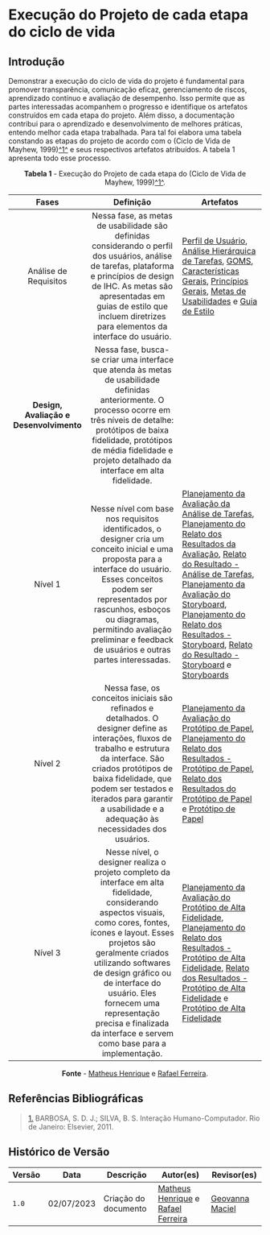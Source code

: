 # Execução do Projeto de cada etapa do ciclo de vida

## Introdução

Demonstrar a execução do ciclo de vida do projeto é fundamental para promover transparência, comunicação eficaz, gerenciamento de riscos, aprendizado contínuo e avaliação de desempenho. Isso permite que as partes interessadas acompanhem o progresso e identifique os artefatos construídos em cada etapa do projeto. Além disso, a documentação contribui para o aprendizado e desenvolvimento de melhores práticas, entendo melhor cada etapa trabalhada. Para tal foi elabora uma tabela constando as etapas do projeto de acordo com o (Ciclo de Vida de Mayhew, 1999)<a id="anchor_1" href="#REF1">^1^</a> e seus respectivos artefatos atribuídos. A tabela 1 apresenta todo esse processo.

<center>

**Tabela 1** - Execução do Projeto de cada etapa do (Ciclo de Vida de Mayhew, 1999)<a id="anchor_1" href="#REF1">^1^</a>.

| Fases |                          Definição                           | Artefatos |
| :---: | :----------------------------------------------------------: | ------- |
| Análise de Requisitos | Nessa fase, as metas de usabilidade são definidas considerando o perfil dos usuários, análise de tarefas, plataforma e princípios de design de IHC. As metas são apresentadas em guias de estilo que incluem diretrizes para elementos da interface do usuário. | [Perfil de Usuário](https://interacao-humano-computador.github.io/2023.1-BilheteriaDigital/analise-de-requisitos/perfil-usuario/), [Análise Hierárquica de Tarefas](https://interacao-humano-computador.github.io/2023.1-BilheteriaDigital/analise-de-requisitos/analise-de-tarefas/hta/), [GOMS](https://interacao-humano-computador.github.io/2023.1-BilheteriaDigital/analise-de-requisitos/analise-de-tarefas/goms/), [Características Gerais](https://interacao-humano-computador.github.io/2023.1-BilheteriaDigital/analise-de-requisitos/caracteristicas/), [Princípios Gerais](https://interacao-humano-computador.github.io/2023.1-BilheteriaDigital/analise-de-requisitos/principios/), [Metas de Usabilidades](https://interacao-humano-computador.github.io/2023.1-BilheteriaDigital/analise-de-requisitos/metas-usabilidade/) e [Guia de Estilo](https://interacao-humano-computador.github.io/2023.1-BilheteriaDigital/analise-de-requisitos/guia-de-estilo/) |
| **Design, Avaliação e Desenvolvimento** | Nessa fase, busca-se criar uma interface que atenda às metas de usabilidade definidas anteriormente. O processo ocorre em três níveis de detalhe: protótipos de baixa fidelidade, protótipos de média fidelidade e projeto detalhado da interface em alta fidelidade. |
| Nível 1 | Nesse nível com base nos requisitos identificados, o designer cria um conceito inicial e uma proposta para a interface do usuário. Esses conceitos podem ser representados por rascunhos, esboços ou diagramas, permitindo avaliação preliminar e feedback de usuários e outras partes interessadas. | [Planejamento da Avaliação da Análise de Tarefas](https://interacao-humano-computador.github.io/2023.1-BilheteriaDigital/design-avaliacao-desenvolvimento/nivel-1/analise-de-tarefas-dad/planejamento-avaliavao-at/),  [Planejamento do Relato dos Resultados da Avaliação](https://interacao-humano-computador.github.io/2023.1-BilheteriaDigital/design-avaliacao-desenvolvimento/nivel-1/analise-de-tarefas-dad/planejamento-relato-resultados-at/), [Relato do Resultado - Análise de Tarefas](https://interacao-humano-computador.github.io/2023.1-BilheteriaDigital/design-avaliacao-desenvolvimento/nivel-1/analise-de-tarefas-dad/resultado-relato-analise-de-tarefas/), [Planejamento da Avaliação do Storyboard](https://interacao-humano-computador.github.io/2023.1-BilheteriaDigital/design-avaliacao-desenvolvimento/nivel-1/storyboard-dad/planejamento-avaliavao-sb/), [Planejamento do Relato dos Resultados - Storyboard](https://interacao-humano-computador.github.io/2023.1-BilheteriaDigital/design-avaliacao-desenvolvimento/nivel-1/storyboard-dad/planejamento-relato-resultados-sb/), [Relato do Resultado - Storyboard](https://interacao-humano-computador.github.io/2023.1-BilheteriaDigital/design-avaliacao-desenvolvimento/nivel-1/storyboard-dad/relato-resultado-storyboard/) e [Storyboards](https://interacao-humano-computador.github.io/2023.1-BilheteriaDigital/design-avaliacao-desenvolvimento/nivel-1/storyboard-dad/storyboard/) |
| Nível 2 | Nessa fase, os conceitos iniciais são refinados e detalhados. O designer define as interações, fluxos de trabalho e estrutura da interface. São criados protótipos de baixa fidelidade, que podem ser testados e iterados para garantir a usabilidade e a adequação às necessidades dos usuários. | [Planejamento da Avaliação do Protótipo de Papel](https://interacao-humano-computador.github.io/2023.1-BilheteriaDigital/design-avaliacao-desenvolvimento/nivel-2/prototipo-papel-dad/planejamento-avaliacao-pp/), [Planejamento do Relato dos Resultados - Protótipo de Papel](https://interacao-humano-computador.github.io/2023.1-BilheteriaDigital/design-avaliacao-desenvolvimento/nivel-2/prototipo-papel-dad/planejamento-relato-resultados-pp/), [Relato dos Resultados do Protótipo de Papel](https://interacao-humano-computador.github.io/2023.1-BilheteriaDigital/design-avaliacao-desenvolvimento/nivel-2/prototipo-papel-dad/relato-dos-resultados-pp/) e [Protótipo de Papel](https://marvelapp.com/prototype/9i40deb/screen/91947044) |
| Nível 3 | Nesse nível, o designer realiza o projeto completo da interface em alta fidelidade, considerando aspectos visuais, como cores, fontes, ícones e layout. Esses projetos são geralmente criados utilizando softwares de design gráfico ou de interface do usuário. Eles fornecem uma representação precisa e finalizada da interface e servem como base para a implementação. | [Planejamento da Avaliação do Protótipo de Alta Fidelidade](https://interacao-humano-computador.github.io/2023.1-BilheteriaDigital/design-avaliacao-desenvolvimento/nivel-3/planejamento-avaliacao-paf/), [Planejamento do Relato dos Resultados - Protótipo de Alta Fidelidade](https://interacao-humano-computador.github.io/2023.1-BilheteriaDigital/design-avaliacao-desenvolvimento/nivel-3/planejamento-relato-paf/), [Relato dos Resultados - Protótipo de Alta Fidelidade](https://interacao-humano-computador.github.io/2023.1-BilheteriaDigital/design-avaliacao-desenvolvimento/nivel-3/relato-resultados-paf/) e [Protótipo de Alta Fidelidade](https://www.figma.com/proto/CSsRpoXBR0BWWojN1ZrDn0) |

**Fonte** - [Matheus Henrique](https://github.com/mathonaut) e [Rafael Ferreira](https://github.com/RafaelCLG0).

</center>

## Referências Bibliográficas

> <a id="REF1" href="#anchor_1">1.</a> BARBOSA, S. D. J.; SILVA, B. S. Interação Humano-Computador. Rio de Janeiro: Elsevier, 2011.

## Histórico de Versão

| Versão |    Data    |                Descrição                 |                    Autor(es)                     |                 Revisor(es)                  |
| ------ | ---------- | ------------------------------------------- | ------------------------------------------------ | ------------------------------------------- |
| `1.0`  | 02/07/2023 | Criação do documento | [Matheus Henrique](https://github.com/mathonaut) e [Rafael Ferreira](https://github.com/RafaelCLG0) | [Geovanna Maciel](https://github.com/manuziny) |